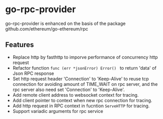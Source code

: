 go-rpc-provider
===========
go-rpc-provider is enhanced on the basis of the package github.com/ethereum/go-ethereum/rpc

Features
-----------
-   Replace http by fasthttp to imporve performance of concurrency http request
-   Refactor function `func (err *jsonError) Error() ` to return 'data' of Json RPC response
-   Set http request header 'Connection' to 'Keep-Alive' to reuse tcp connection for avoiding amount of TIME_WAIT on rpc server, and the rpc server also need set 'Connection' to 'Keep-Alive'.
-   Add remote client address to websocket context for tracing.
-   Add client pointer to context when new rpc connection for tracing.
-   Add http request in RPC context in fucntion `ServeHTTP` for tracing.
-   Support variadic arguments for rpc service
